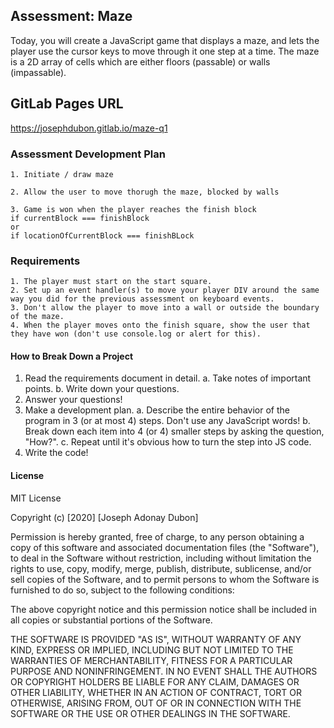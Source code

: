 ## Assessment: Maze
Today, you will create a JavaScript game that displays a maze, and lets the player use the cursor keys to move through it one step at a time. The maze is a 2D array of cells which are either floors (passable) or walls (impassable).

## GitLab Pages URL
https://josephdubon.gitlab.io/maze-q1

### Assessment Development Plan
    1. Initiate / draw maze

    2. Allow the user to move thorugh the maze, blocked by walls

    3. Game is won when the player reaches the finish block
    if currentBlock === finishBlock
    or
    if locationOfCurrentBlock === finishBLock


### Requirements

    1. The player must start on the start square.
    2. Set up an event handler(s) to move your player DIV around the same way you did for the previous assessment on keyboard events.
    3. Don't allow the player to move into a wall or outside the boundary of the maze.
    4. When the player moves onto the finish square, show the user that they have won (don't use console.log or alert for this).


#### How to Break Down a Project

1. Read the requirements document in detail.
	a. Take notes of important points.
	b. Write down your questions.
2. Answer your questions!
3. Make a development plan.
	a. Describe the entire behavior of the program in 3 (or at most 4) steps. Don't use any JavaScript words!
	b. Break down each item into 4 (or 4) smaller steps by asking the question, "How?".
	c. Repeat until it's obvious how to turn the step into JS code.
4. Write the code!

#### License
MIT License

Copyright (c) [2020] [Joseph Adonay Dubon]

Permission is hereby granted, free of charge, to any person obtaining a copy
of this software and associated documentation files (the "Software"), to deal
in the Software without restriction, including without limitation the rights
to use, copy, modify, merge, publish, distribute, sublicense, and/or sell
copies of the Software, and to permit persons to whom the Software is
furnished to do so, subject to the following conditions:

The above copyright notice and this permission notice shall be included in all
copies or substantial portions of the Software.

THE SOFTWARE IS PROVIDED "AS IS", WITHOUT WARRANTY OF ANY KIND, EXPRESS OR
IMPLIED, INCLUDING BUT NOT LIMITED TO THE WARRANTIES OF MERCHANTABILITY,
FITNESS FOR A PARTICULAR PURPOSE AND NONINFRINGEMENT. IN NO EVENT SHALL THE
AUTHORS OR COPYRIGHT HOLDERS BE LIABLE FOR ANY CLAIM, DAMAGES OR OTHER
LIABILITY, WHETHER IN AN ACTION OF CONTRACT, TORT OR OTHERWISE, ARISING FROM,
OUT OF OR IN CONNECTION WITH THE SOFTWARE OR THE USE OR OTHER DEALINGS IN THE
SOFTWARE.